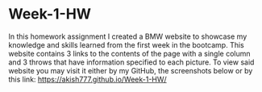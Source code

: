 # Week-1-HW

In this homework assignment I created a BMW website to showcase my knowledge and skills learned from the first week in the bootcamp. This website contains 3 links to the contents of the page with a single column and 3 throws that have information specified to each picture. To view said website you may visit it either by my GitHub, the screenshots below or by this link: https://akish777.github.io/Week-1-HW/
